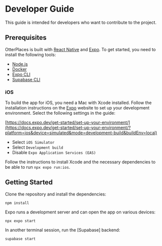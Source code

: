 # Developer Guide

This guide is intended for developers who want to contribute to the project.

## Prerequisites

OtterPlaces is built with [React Native] and [Expo]. To get started, you need to
install the following tools:

- [Node.js](https://nodejs.org/)
- [Docker](https://www.docker.com/)
- [Expo CLI][expo]
- [Supabase CLI](https://supabase.com/docs/guides/cli/local-development)

### iOS

To build the app for iOS, you need a Mac with Xcode installed. Follow the
installation instructions on the [Expo] website to set up your development
environment. Select the following settings in the guide:

[https://docs.expo.dev/get-started/set-up-your-environment/](https://docs.expo.dev/get-started/set-up-your-environment/?platform=ios&device=simulated&mode=development-build&buildEnv=local)

- Select `iOS Simulator`
- Select `Development build`
- Disable `Expo Application Services (EAS)`

Follow the instructions to install Xcode and the necessary dependencies to be
able to run `npx expo run:ios`.

## Getting Started

Clone the repository and install the dependencies:

```shell
npm install
```

Expo runs a development server and can open the app on various devices:

```shell
npx expo start
```

In another terminal session, run the [Supabase] backend:

```shell
supabase start
```

[expo]: https://expo.dev/
[react native]: https://reactnative.dev/
